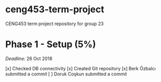 # ceng453-term-project

CENG453 term project repository for group 23

# Phase 1 - Setup (5%)

*Deadline:*  26 Oct 2018

[x] Checked DB connectivity
[x] Created Git repository
[x] Berk Özbalcı submitted a commit
[ ] Doruk Coşkun submitted a commit
